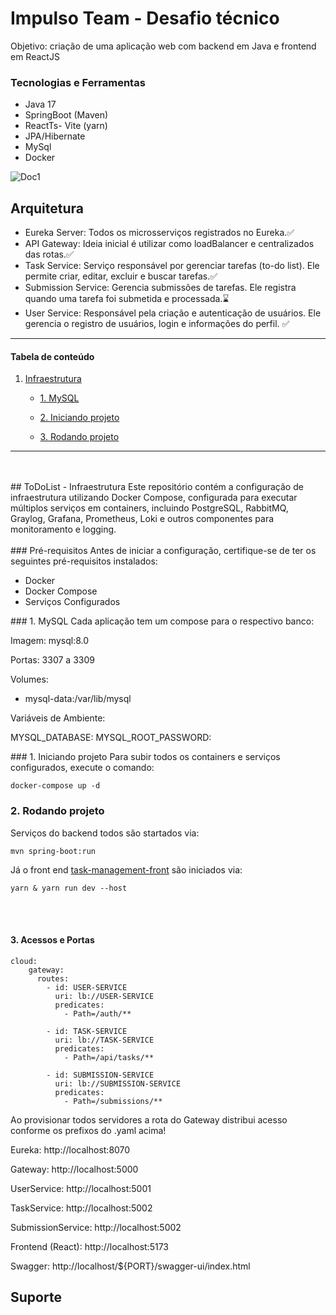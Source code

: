 # Impulso Team - Desafio técnico

Objetivo: criação de uma aplicação web com backend em Java e frontend em ReactJS

### Tecnologias e Ferramentas
- Java 17
- SpringBoot (Maven)
- ReactTs- Vite (yarn)
- JPA/Hibernate
- MySql
- Docker

![Doc1](https://github.com/user-attachments/assets/32bb8d0a-912a-4180-bcb4-77f37da96900)

## Arquitetura 
- Eureka Server: Todos os microsserviços registrados no Eureka.✅
- API Gateway: Ideia inicial é utilizar como loadBalancer e centralizados das rotas.✅
- Task Service: Serviço responsável por gerenciar tarefas (to-do list). Ele permite criar, editar, excluir e buscar tarefas.✅
- Submission Service: Gerencia submissões de tarefas. Ele registra quando uma tarefa foi submetida e processada.⌛
- User Service: Responsável pela criação e autenticação de usuários. Ele gerencia o registro de usuários, login e informações do perfil. ✅

*******
#### Tabela de conteúdo

1. [Infraestrutura](__#Infraestrutura__)

   - [1. MySQL](__#MySQL)

   - [2. Iniciando projeto](__#projeto)

   - [3. Rodando projeto](__#portas)

*******

<div _id_="Infraestrutura"_/_><br/><br/>
## ToDoList - Infraestrutura
Este repositório contém a configuração de infraestrutura utilizando Docker Compose,
configurada para executar múltiplos serviços em containers, incluindo PostgreSQL, RabbitMQ,
Graylog, Grafana, Prometheus, Loki e outros componentes para monitoramento e logging.
<br/><br/>
<div _id_='requisitos'_/_>
### Pré-requisitos
Antes de iniciar a configuração, certifique-se de ter os seguintes pré-requisitos instalados:

- Docker
- Docker Compose
- Serviços Configurados

<div _id_='MySQL'_/_>
### 1. MySQL
Cada aplicação tem um compose para o respectivo banco:

Imagem: mysql:8.0

Portas: 3307 a 3309

Volumes:

- mysql-data:/var/lib/mysql

Variáveis de Ambiente:

MYSQL_DATABASE: 
MYSQL_ROOT_PASSWORD: 

<div _id_='projeto'_/_>
### 1. Iniciando projeto
Para subir todos os containers e serviços configurados, execute o comando:

```
docker-compose up -d
```

### 2. Rodando projeto
Serviços do backend todos são startados via:

```
mvn spring-boot:run
```

Já o front end [task-management-front]() são iniciados via:

```
yarn & yarn run dev --host
```

<div _id_='portas'_/_><br/><br/>

#### 3. Acessos e Portas

```
cloud:
    gateway:
      routes:
        - id: USER-SERVICE
          uri: lb://USER-SERVICE
          predicates:
            - Path=/auth/**

        - id: TASK-SERVICE
          uri: lb://TASK-SERVICE
          predicates:
            - Path=/api/tasks/**

        - id: SUBMISSION-SERVICE
          uri: lb://SUBMISSION-SERVICE
          predicates:
            - Path=/submissions/**
```
Ao provisionar todos servidores a rota do Gateway distribui acesso conforme os prefixos do .yaml acima!

Eureka: http://localhost:8070

Gateway: http://localhost:5000

UserService: http://localhost:5001

TaskService: http://localhost:5002

SubmissionService: http://localhost:5002

Frontend (React): http://localhost:5173

Swagger: http://localhost/${PORT}/swagger-ui/index.html

## Suporte